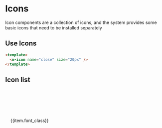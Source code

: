 # Icons

Icon components are a collection of icons, and the system provides some basic icons that need to be installed separately

## Use Icons

```html
<template>
  <m-icon name="close" size="20px" />
</template>
```

## Icon list

<script setup>
import iconList from "./public/json/iconfont.json";
</script>
<div class="icon_list_demo">
    <section class="item" v-for="item in iconList.glyphs" :key="item.font_class">
        <m-icon :name="item.font_class" size="36px"></m-icon>
        <span>{{item.font_class}}</span>
    </section>
</div>

<style scoped lang="scss">
  .icon_list_demo {
    display: flex;
    flex-wrap: wrap;
    justify-content: flex-start;
    gap: 4px;

    .item {
      display: flex;
      flex-direction: column;
      align-items: center;
      justify-content: space-between;
      width: 140px;
      height: 90px;
      border-radius: 4px;
      padding: 20px 8px;
      transition: all 0.3s;
      cursor: pointer;
      font-size: 14px;

      &:hover {
        background-color: var(--m-primary-200);
        color: var(--m-primary-600);
      }
    }
  }
  </style>
